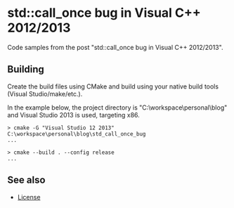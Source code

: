 std::call_once bug in Visual C++ 2012/2013
==========================================

Code samples from the post "std::call_once bug in Visual C++ 2012/2013".

Building
--------

Create the build files using CMake and build using your native build tools
(Visual Studio/make/etc.).

In the example below, the project directory is "C:\workspace\personal\blog"
and Visual Studio 2013 is used, targeting x86.

    > cmake -G "Visual Studio 12 2013" C:\workspace\personal\blog\std_call_once_bug
    ...

    > cmake --build . --config release
    ...

See also
--------

* [License]

[License]: ../README.md#license
